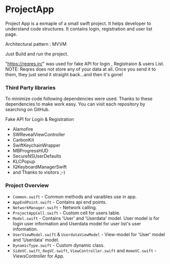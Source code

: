 # ProjectApp

Project App is a exmaple of a small swift project. It helps developer to understand code structures. It contains login, registration and user list page.

Architectural pattern : MVVM 

Just Build and run the project.

"https://reqres.in/" was used for fake API for login , Registraion &  users List.
NOTE: Reqres does not store any of your data at all. Once you send it to them, they just send it straight back...and then it's gone!


### Third Party libraries

To minimize code following dependencies were used. Thanks to these dependencies to make work easy. You can visit each repository by searching on GitHub.

Fake API for Login & Registration 

* Alamofire
* SWRevealViewController
* CarbonKit
* SwiftKeychainWrapper
* MBProgressHUD
* SecureNSUserDefaults
* KLCPopup
* IQKeyboardManagerSwift
* and Thanks to visitors ;-)

### Project Overview

* `Common.swift` - Common methods and varaibles use in app.
* `AppEndPoint.swift` - Contains api end points.
* `NetworkManager.swift` - Network calling.
* `ProjectAppCell.swift` - Custom cell for users table. 
* `Model.swift` - Contains 'User' and 'Userdata' model. User model is for login user information and Userdata model for user list's user information.
* `UserViewModel.swift` & `UserdataViewModel` - View-model for 'User' model and 'Userdata' model.  
* `DynamicType.swift` - Custom dynamic class.
* `SideVC.swift`, `RegVC.swift`, `ViewController.swift`  and  `HomeVC.swift` - ViewsController for App.



